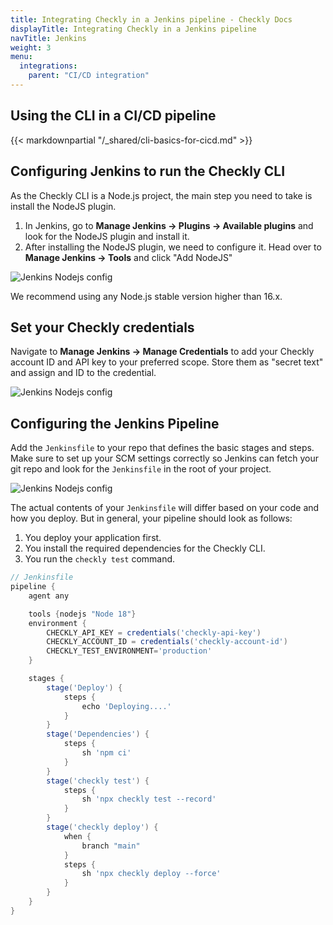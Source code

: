 ```yaml
---
title: Integrating Checkly in a Jenkins pipeline - Checkly Docs
displayTitle: Integrating Checkly in a Jenkins pipeline
navTitle: Jenkins
weight: 3
menu:
  integrations:
    parent: "CI/CD integration"
---
```


## Using the CLI in a CI/CD pipeline

{{< markdownpartial "/_shared/cli-basics-for-cicd.md" >}}

## Configuring Jenkins to run the Checkly CLI

As the Checkly CLI is a Node.js project, the main step you need to take is install the NodeJS plugin.

1. In Jenkins, go to **Manage Jenkins → Plugins → Available plugins** and look for the NodeJS plugin and install it.
2. After installing the NodeJS plugin, we need to configure it. Head over to **Manage Jenkins → Tools** and click "Add NodeJS"

![Jenkins Nodejs  config](/docs/images/cicd/cicd_jenkins_node.png)


We recommend using any Node.js stable version higher than 16.x.

## Set your Checkly credentials

Navigate to **Manage Jenkins → Manage Credentials** to add your Checkly account ID and API key to your preferred scope.
Store them as "secret text" and assign and ID to the credential.

![Jenkins Nodejs  config](/docs/images/cicd/cicd_jenkins_credentials.png)

## Configuring the Jenkins Pipeline

Add the `Jenkinsfile` to your repo that defines the basic stages and steps. Make sure to set up your SCM settings
correctly so Jenkins can fetch your git repo and look for the `Jenkinsfile` in the root of your project.

![Jenkins Nodejs  config](/docs/images/cicd/cicd_jenkins_scm_setup.png)



The actual contents of your `Jenkinsfile` will differ based on your code and how you deploy. But in general, your pipeline
should look as follows:

1. You deploy your application first.
2. You install the required dependencies for the Checkly CLI.
3. You run the `checkly test` command.

```groovy
// Jenkinsfile
pipeline {
    agent any

    tools {nodejs "Node 18"}
    environment {
        CHECKLY_API_KEY = credentials('checkly-api-key')
        CHECKLY_ACCOUNT_ID = credentials('checkly-account-id')
        CHECKLY_TEST_ENVIRONMENT='production'
    }

    stages {
        stage('Deploy') {
            steps {
                echo 'Deploying....'
            }
        }
        stage('Dependencies') {
            steps {
                sh 'npm ci'
            }
        }
        stage('checkly test') {
            steps {
                sh 'npx checkly test --record'
            }
        }
        stage('checkly deploy') {
            when {
                branch "main"
            }
            steps {
                sh 'npx checkly deploy --force'
            }
        }
    }
}
```
